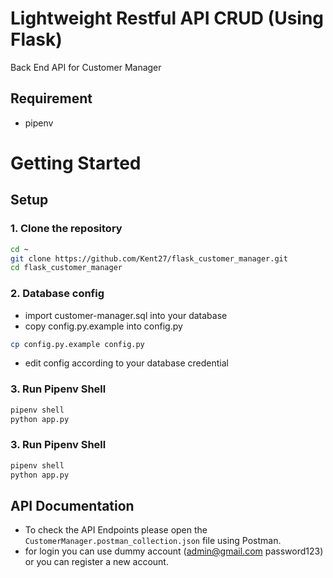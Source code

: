 # Lightweight Restful API CRUD (Using Flask)

Back End API for Customer Manager

## Requirement

- pipenv

# Getting Started

## Setup

### **1. Clone the repository**

```bash
cd ~
git clone https://github.com/Kent27/flask_customer_manager.git
cd flask_customer_manager
```

### **2. Database config**

- import customer-manager.sql into your database
- copy config.py.example into config.py

```bash
cp config.py.example config.py
```

- edit config according to your database credential

### **3. Run Pipenv Shell**

```bash
pipenv shell
python app.py
```

### **3. Run Pipenv Shell**

```bash
pipenv shell
python app.py
```

## API Documentation

- To check the API Endpoints please open the `CustomerManager.postman_collection.json` file using Postman.
- for login you can use dummy account (admin@gmail.com password123) or you can register a new account.
